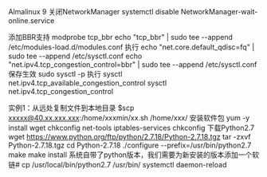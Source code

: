 Almalinux 9 
关闭NetworkManager
systemctl disable NetworkManager-wait-online.service

添加BBR支持
modprobe tcp_bbr
echo "tcp_bbr" | sudo tee --append /etc/modules-load.d/modules.conf
执行
echo "net.core.default_qdisc=fq" | sudo tee --append /etc/sysctl.conf
echo "net.ipv4.tcp_congestion_control=bbr" | sudo tee --append /etc/sysctl.conf
保存生效
sudo sysctl -p
执行
sysctl net.ipv4.tcp_available_congestion_control
sysctl net.ipv4.tcp_congestion_control

实例1：从远处复制文件到本地目录
$scp xxxxx@40.xx.xxx.xxx:/home/xxxmin/xx.sh /home/xxx/
安装软件包
yum -y install wget chkconfig net-tools iptables-services chkconfig
下载Python2.7
wget https://www.python.org/ftp/python/2.7.18/Python-2.7.18.tgz
tar -zxvf Python-2.7.18.tgz
cd Python-2.7.18
./configure --prefix=/usr/bin/python2.7
make
make install
系统自带了python版本，我们需要为新安装的版本添加一个软链#
cp /usr/local/bin/python2.7 /usr/bin/
systemctl daemon-reload
